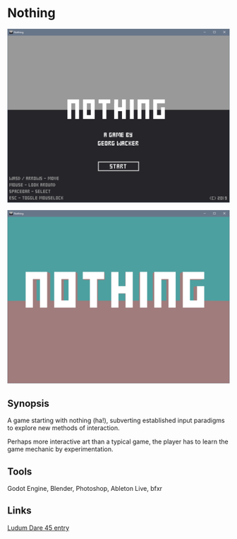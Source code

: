 # Nothing

![Title](https://github.com/georgwacker/Nothing/blob/master/screenshot_title.png)

![Game](https://github.com/georgwacker/Nothing/blob/master/screenshot_game.png)

## Synopsis

A game starting with nothing (ha!), subverting established input paradigms to explore new methods of interaction.

Perhaps more interactive art than a typical game, the player has to learn the game mechanic by experimentation. 


## Tools

Godot Engine, Blender, Photoshop, Ableton Live, bfxr

## Links

[Ludum Dare 45 entry](https://ldjam.com/events/ludum-dare/45/nothing-3)
